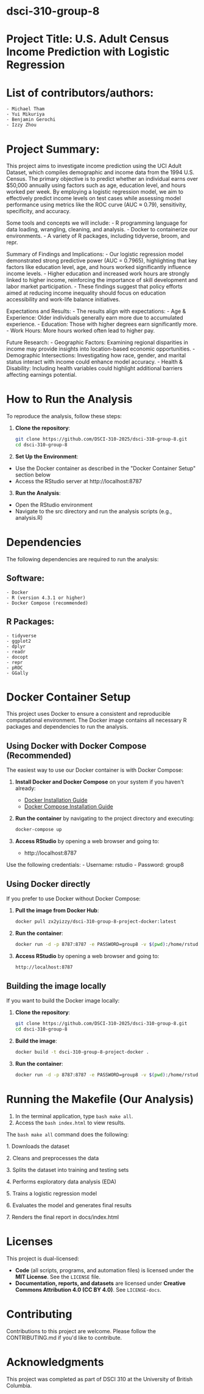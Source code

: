 # dsci-310-group-8

# Project Title: U.S. Adult Census Income Prediction with Logistic Regression

# List of contributors/authors:

```         
- Michael Tham
- Yui Mikuriya
- Benjamin Gerochi
- Izzy Zhou
```

# Project Summary:

This project aims to investigate income prediction using the UCI Adult Dataset, which compiles demographic and income data from the 1994 U.S. Census. The primary objective is to predict whether an individual earns over \$50,000 annually using factors such as age, education level, and hours worked per week. By employing a logistic regression model, we aim to effectively predict income levels on test cases while assessing model performance using metrics like the ROC curve (AUC ≈ 0.79), sensitivity, specificity, and accuracy.

Some tools and concepts we will include: - R programming language for data loading, wrangling, cleaning, and analysis. - Docker to containerize our environments. - A variety of R packages, including tidyverse, broom, and repr.

Summary of Findings and Implications: - Our logistic regression model demonstrated strong predictive power (AUC = 0.7965), highlighting that key factors like education level, age, and hours worked significantly influence income levels. - Higher education and increased work hours are strongly linked to higher income, reinforcing the importance of skill development and labor market participation. - These findings suggest that policy efforts aimed at reducing income inequality should focus on education accessibility and work-life balance initiatives.

Expectations and Results: - The results align with expectations: - Age & Experience: Older individuals generally earn more due to accumulated experience. - Education: Those with higher degrees earn significantly more. - Work Hours: More hours worked often lead to higher pay.

Future Research: - Geographic Factors: Examining regional disparities in income may provide insights into location-based economic opportunities. - Demographic Intersections: Investigating how race, gender, and marital status interact with income could enhance model accuracy. - Health & Disability: Including health variables could highlight additional barriers affecting earnings potential.

# How to Run the Analysis

To reproduce the analysis, follow these steps:

1.  **Clone the repository**:

    ``` bash
    git clone https://github.com/DSCI-310-2025/dsci-310-group-8.git
    cd dsci-310-group-8
    ```

2.  **Set Up the Environment**:

-   Use the Docker container as described in the "Docker Container Setup" section below
-   Access the RStudio server at http://localhost:8787

3.  **Run the Analysis**:

-   Open the RStudio environment
-   Navigate to the src directory and run the analysis scripts (e.g., analysis.R)

# Dependencies

The following dependencies are required to run the analysis:

## Software:

```         
- Docker
- R (version 4.3.1 or higher)
- Docker Compose (recommended)
```

## R Packages:

```         
- tidyverse
- ggplot2
- dplyr
- readr
- docopt
- repr
- pROC
- GGally
```

# Docker Container Setup

This project uses Docker to ensure a consistent and reproducible computational environment. The Docker image contains all necessary R packages and dependencies to run the analysis.

## Using Docker with Docker Compose (Recommended)

The easiest way to use our Docker container is with Docker Compose:

1.  **Install Docker and Docker Compose** on your system if you haven't already:

    -   [Docker Installation Guide](https://docs.docker.com/get-docker/)
    -   [Docker Compose Installation Guide](https://docs.docker.com/compose/install/)

2.  **Run the container** by navigating to the project directory and executing:

    ``` bash
    docker-compose up
    ```

3.  **Access RStudio** by opening a web browser and going to:

    -   http://localhost:8787

Use the following credentials: - Username: rstudio - Password: group8

## Using Docker directly

If you prefer to use Docker without Docker Compose:

1.  **Pull the image from Docker Hub**:

    ``` bash
    docker pull zx2yizzy/dsci-310-group-8-project-docker:latest
    ```

2.  **Run the container**:

    ``` bash
    docker run -d -p 8787:8787 -e PASSWORD=group8 -v $(pwd):/home/rstudio/project zx2yizzy/dsci-310-group-8-project-docker:latest
    ```

3.  **Access RStudio** by opening a web browser and going to:

    ``` bash
    http://localhost:8787
    ```

## Building the image locally

If you want to build the Docker image locally:

1.  **Clone the repository**:

    ``` bash
    git clone https://github.com/DSCI-310-2025/dsci-310-group-8.git
    cd dsci-310-group-8
    ```

2.  **Build the image**:

    ``` bash
    docker build -t dsci-310-group-8-project-docker .
    ```

3.  **Run the container**:

    ``` bash
    docker run -d -p 8787:8787 -e PASSWORD=group8 -v $(pwd):/home/rstudio/project dsci-310-group-8-project-docker
    ```

# Running the Makefile (Our Analysis)

1.  In the terminal application, type `bash make all`.
2.  Access the `bash index.html` to view results.

The `bash make all` command does the following:

1\. Downloads the dataset

2\. Cleans and preprocesses the data

3\. Splits the dataset into training and testing sets

4\. Performs exploratory data analysis (EDA)

5\. Trains a logistic regression model

6\. Evaluates the model and generates final results

7\. Renders the final report in docs/index.html

# Licenses

This project is dual-licensed:

-   **Code** (all scripts, programs, and automation files) is licensed under the **MIT License**. See the `LICENSE` file.
-   **Documentation, reports, and datasets** are licensed under **Creative Commons Attribution 4.0 (CC BY 4.0)**. See `LICENSE-docs`.

# Contributing

Contributions to this project are welcome. Please follow the CONTRIBUTING.md if you'd like to contribute.

# Acknowledgments

This project was completed as part of DSCI 310 at the University of British Columbia.